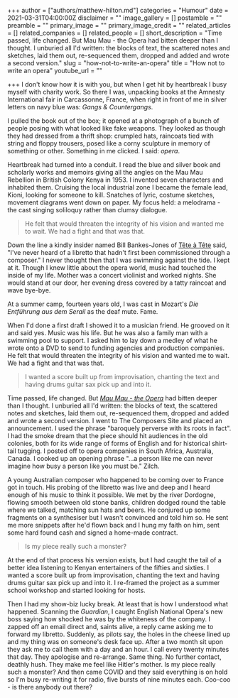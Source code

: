 +++
author = ["authors/matthew-hilton.md"]
categories = "Humour"
date = 2021-03-31T04:00:00Z
disclaimer = ""
image_gallery = []
postamble = ""
preamble = ""
primary_image = ""
primary_image_credit = ""
related_articles = []
related_companies = []
related_people = []
short_description = "Time passed, life changed. But Mau Mau - the Opera had bitten deeper than I thought. I unburied all I'd written: the blocks of text, the scattered notes and sketches, laid them out, re-sequenced them, dropped and added and wrote a second version."
slug = "how-not-to-write-an-opera"
title = "How not to write an opera"
youtube_url = ""

+++
I don't know how it is with you, but when I get hit by heartbreak I busy myself with charity work. So there I was, unpacking books at the Amnesty International fair in Carcassonne, France, when right in front of me in silver letters on navy blue was: _Gangs & Countergangs_.

I pulled the book out of the box; it opened at a photograph of a bunch of people posing with what looked like fake weapons. They looked as though they had dressed from a thrift shop: crumpled hats, raincoats tied with string and floppy trousers, posed like a corny sculpture in memory of something or other. Something in me clicked. I said: _opera_.

Heartbreak had turned into a conduit. I read the blue and silver book and scholarly works and memoirs giving all the angles on the Mau Mau Rebellion in British Colony Kenya in 1953. I invented seven characters and inhabited them. Cruising the local industrial zone I became the female lead, Kioni, looking for someone to kill. Snatches of lyric, costume sketches, movement diagrams went down on paper. My focus held: a melodrama - the cast singing soliloquy rather than clumsy dialogue.

> He felt that would threaten the integrity of his vision and wanted me to wait. We had a fight and that was that.

Down the line a kindly insider named Bill Bankes-Jones of [Tête à Tête](https://www.tete-a-tete.org.uk/about-us/) said, "I've never heard of a libretto that hadn't first been commissioned through a composer." I never thought then that I was swimming against the tide. I kept at it. Though I knew little about the opera world, music had touched the inside of my life. Mother was a concert violinist and worked nights. She would stand at our door, her evening dress covered by a tatty raincoat and wave bye-bye.

At a summer camp, fourteen years old, I was cast in Mozart's _Die Entführung aus dem Serail_ as the deaf mute. Fame.

When I'd done a first draft I showed it to a musician friend. He grooved on it and said yes. Music was his life. But he was also a family man with a swimming pool to support. I asked him to lay down a medley of what he wrote onto a DVD to send to funding agencies and production companies. He felt that would threaten the integrity of his vision and wanted me to wait. We had a fight and that was that.

> I wanted a score built up from improvisation, chanting the text and having drums guitar sax pick up and into it.

Time passed, life changed. But [_Mau Mau - the Opera_](http://apwb.org/content/mau-mau-opera-complete-libretto) had bitten deeper than I thought. I unburied all I'd written: the blocks of text, the scattered notes and sketches, laid them out, re-sequenced them, dropped and added and wrote a second version. I went to The Composers Site and placed an announcement. I used the phrase "baroquely perverse with its roots in fact". I had the smoke dream that the piece should hit audiences in the old colonies, both for its wide range of forms of English and for historical shirt-tail tugging. I posted off to opera companies in South Africa, Australia, Canada. I cooked up an opening phrase "…a person like me can never imagine how busy a person like you must be."  Zilch.

A young Australian composer who happened to be coming over to France got in touch. His probing of the libretto was live and deep and I heard enough of his music to think it possible. We met by the river Dordogne, flowing smooth between old stone banks, children dodged round the table where we talked, matching sun hats and beers. He conjured up some fragments on a synthesiser but I wasn't convinced and told him so. He sent me more snippets after he'd flown back and I hung my faith on him, sent some hard found cash and signed a home-made contract.

> Is my piece really such a monster? 

At the end of that process his version exists, but I had caught the tail of a better idea listening to Kenyan entertainers of the fifties and sixties. I wanted a score built up from improvisation, chanting the text and having drums guitar sax pick up and into it. I re-framed the project as a summer school workshop and started looking for hosts.

Then I had my show-biz lucky break. At least that is how I understood what happened. Scanning the _Guardian_, I caught English National Opera's new boss saying how shocked he was by the whiteness of the company. I zapped off an email direct and, saints alive, a reply came asking me to forward my libretto. Suddenly, as pilots say, the holes in the cheese lined up and my thing was on someone's desk face up. After a two month sit upon they ask me to call them with a day and an hour. I call every twenty minutes that day. They apologise and re-arrange. Same thing. No further contact, deathly hush. They make me feel like Hitler's mother. Is my piece really such a monster? And then came COVID and they said everything is on hold so I'm busy re-writing it for radio, five bursts of nine minutes each. Coo-coo - is there anybody out there?